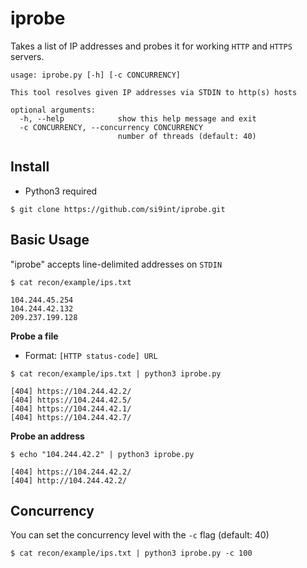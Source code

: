 # iprobe
Takes a list of IP addresses and probes it for working `HTTP` and `HTTPS` servers.
```
usage: iprobe.py [-h] [-c CONCURRENCY]

This tool resolves given IP addresses via STDIN to http(s) hosts

optional arguments:
  -h, --help            show this help message and exit
  -c CONCURRENCY, --concurrency CONCURRENCY
                        number of threads (default: 40)

```
## Install
- Python3 required
```
$ git clone https://github.com/si9int/iprobe.git
```
## Basic Usage
"iprobe" accepts line-delimited addresses on `STDIN`
```
$ cat recon/example/ips.txt

104.244.45.254
104.244.42.132
209.237.199.128
```
**Probe a file**
- Format: `[HTTP status-code] URL`
```
$ cat recon/example/ips.txt | python3 iprobe.py

[404] https://104.244.42.2/
[404] https://104.244.42.5/
[404] https://104.244.42.1/
[404] https://104.244.42.7/
```
**Probe an address**
```
$ echo "104.244.42.2" | python3 iprobe.py 

[404] https://104.244.42.2/
[404] http://104.244.42.2/
```

## Concurrency

You can set the concurrency level with the `-c` flag (default: 40)
```
$ cat recon/example/ips.txt | python3 iprobe.py -c 100
```
